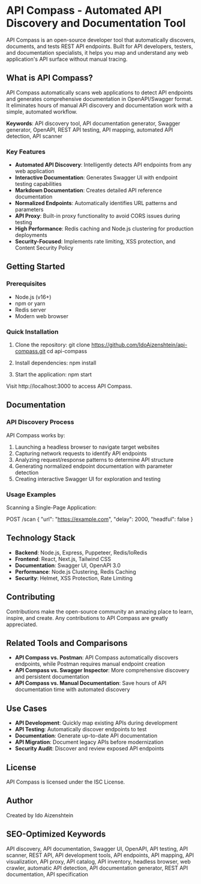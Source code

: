 # API Compass - Automated API Discovery and Documentation Tool

API Compass is an open-source developer tool that automatically discovers, documents, and tests REST API endpoints. Built for API developers, testers, and documentation specialists, it helps you map and understand any web application's API surface without manual tracing.

## What is API Compass?

API Compass automatically scans web applications to detect API endpoints and generates comprehensive documentation in OpenAPI/Swagger format. It eliminates hours of manual API discovery and documentation work with a simple, automated workflow.

**Keywords**: API discovery tool, API documentation generator, Swagger generator, OpenAPI, REST API testing, API mapping, automated API detection, API scanner

### Key Features

- **Automated API Discovery**: Intelligently detects API endpoints from any web application
- **Interactive Documentation**: Generates Swagger UI with endpoint testing capabilities
- **Markdown Documentation**: Creates detailed API reference documentation
- **Normalized Endpoints**: Automatically identifies URL patterns and parameters
- **API Proxy**: Built-in proxy functionality to avoid CORS issues during testing
- **High Performance**: Redis caching and Node.js clustering for production deployments
- **Security-Focused**: Implements rate limiting, XSS protection, and Content Security Policy

## Getting Started

### Prerequisites

- Node.js (v16+)
- npm or yarn
- Redis server
- Modern web browser

### Quick Installation

1. Clone the repository:
   git clone https://github.com/IdoAizenshtein/api-compass.git
   cd api-compass

2. Install dependencies:
   npm install

3. Start the application:
   npm start

Visit http://localhost:3000 to access API Compass.

## Documentation

### API Discovery Process

API Compass works by:

1. Launching a headless browser to navigate target websites
2. Capturing network requests to identify API endpoints
3. Analyzing request/response patterns to determine API structure
4. Generating normalized endpoint documentation with parameter detection
5. Creating interactive Swagger UI for exploration and testing

### Usage Examples

Scanning a Single-Page Application:

POST /scan
{
  "url": "https://example.com",
  "delay": 2000,
  "headful": false
}

## Technology Stack

- **Backend**: Node.js, Express, Puppeteer, Redis/IoRedis
- **Frontend**: React, Next.js, Tailwind CSS
- **Documentation**: Swagger UI, OpenAPI 3.0
- **Performance**: Node.js Clustering, Redis Caching
- **Security**: Helmet, XSS Protection, Rate Limiting

## Contributing

Contributions make the open-source community an amazing place to learn, inspire, and create. Any contributions to API Compass are greatly appreciated.

## Related Tools and Comparisons

- **API Compass vs. Postman**: API Compass automatically discovers endpoints, while Postman requires manual endpoint creation
- **API Compass vs. Swagger Inspector**: More comprehensive discovery and persistent documentation
- **API Compass vs. Manual Documentation**: Save hours of API documentation time with automated discovery

## Use Cases

- **API Development**: Quickly map existing APIs during development
- **API Testing**: Automatically discover endpoints to test
- **Documentation**: Generate up-to-date API documentation
- **API Migration**: Document legacy APIs before modernization
- **Security Audit**: Discover and review exposed API endpoints

## License

API Compass is licensed under the ISC License.

## Author

Created by Ido Aizenshtein

## SEO-Optimized Keywords

API discovery, API documentation, Swagger UI, OpenAPI, API testing, API scanner, REST API, API development tools, API endpoints, API mapping, API visualization, API proxy, API catalog, API inventory, headless browser, web crawler, automatic API detection, API documentation generator, REST API documentation, API specification
